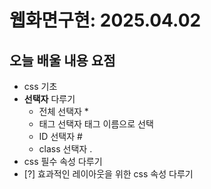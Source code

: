 # 웹화면구현: 2025.04.02

## 오늘 배울 내용 요점

- css 기초
- **선택자** 다루기
  - 전체 선택자 \*
  - 태그 선택자 태그 이름으로 선택
  - ID 선택자 #
  - class 선택자 .
- css 필수 속성 다루기
- [?] 효과적인 레이아웃을 위한 css 속성 다루기
